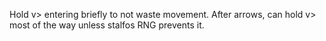 Hold v> entering briefly to not waste movement. After arrows, can hold v> most of the way unless stalfos RNG prevents it.
